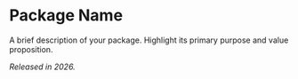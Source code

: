 # Package Name



A brief description of your package. Highlight its primary purpose and value proposition.



*Released in 2026.*

